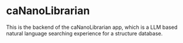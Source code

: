 # caNanoLibrarian
This is the backend of the caNanoLibrarian app, which is a LLM based natural language searching experience for a structure database.
